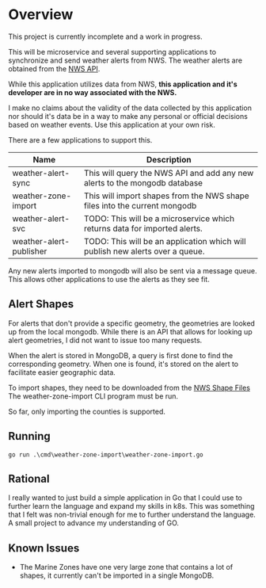 # Overview

This project is currently incomplete and a work in progress.

This will be microservice and several supporting applications to synchronize and send weather alerts from NWS.
The weather alerts are obtained from the [NWS API](https://www.weather.gov/documentation/services-web-api).

While this application utilizes data from NWS, **this application and it's developer are in no way associated with the NWS.**

I make no claims about the validity of the data collected by this application nor should it's data be in a way to make any personal or official decisions based on weather events.
Use this application at your own risk.

There are a few applications to support this.

| Name                | Description                                                                  |
|---------------------|------------------------------------------------------------------------------|
| weather-alert-sync  | This will query the NWS API and add any new alerts to the mongodb database   |
| weather-zone-import | This will import shapes from the NWS shape files into the current mongodb    |
| weather-alert-svc      | TODO: This will be a microservice which returns data for imported alerts.     |
| weather-alert-publisher | TODO: This will be an application which will publish new alerts over a queue. |

Any new alerts imported to mongodb will also be sent via a message queue.
This allows other applications to use the alerts as they see fit.

## Alert Shapes

For alerts that don't provide a specific geometry, the geometries are looked up from the local mongodb.
While there is an API that allows for looking up alert geometries, I did not want to issue too many requests.

When the alert is stored in MongoDB, a query is first done to find the corresponding geometry.
When one is found, it's stored on the alert to facilitate easier geographic data.

To import shapes, they need to be downloaded from the [NWS Shape Files](https://www.weather.gov/gis/AWIPSShapefiles)
The weather-zone-import CLI program must be run.

So far, only importing the counties is supported.

## Running

```
go run .\cmd\weather-zone-import\weather-zone-import.go 
```

## Rational

I really wanted to just build a simple application in Go that I could use to further learn the language and expand my skills in k8s.
This was something that I felt was non-trivial enough for me to further understand the language.
A small project to advance my understanding of GO.

## Known Issues
* The Marine Zones have one very large zone that contains a lot of shapes, it currently can't be imported in a single MongoDB.
